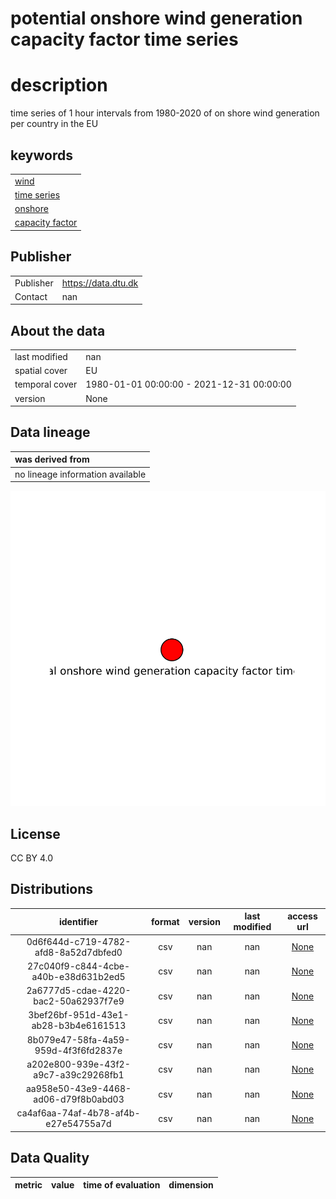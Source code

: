 
potential onshore wind generation capacity factor time series
=============================================================

# description
  
time series of 1 hour intervals from 1980-2020 of on shore wind generation per country in the EU
## keywords

||
| :--- |
|[wind](795464ae-ecea-4a09-a356-10de61adcc08.md)|
|[time series](aad218bd-878a-42ca-8527-8f38e5acba36.md)|
|[onshore](c4d053d9-fac7-4882-afcb-dfbdeff614ae.md)|
|[capacity factor](dd9e1c57-2223-467c-a3d5-9c8701d3e688.md)|

## Publisher

|||
| :--- | :--- |
|Publisher|https://data.dtu.dk|
|Contact|nan|

## About the data

|||
| :--- | :--- |
|last modified|nan|
|spatial cover|EU|
|temporal cover|1980-01-01 00:00:00 - 2021-12-31 00:00:00|
|version|None|

## Data lineage

|was derived from|
| :--- |
|no lineage information available|
  
![Lineage overview](figures/e857840a-8b0a-491d-9e0b-b6789e28aea6_lineage.svg)
## License


CC BY 4.0
## Distributions

|identifier|format|version|last modified|access url|
| :---: | :---: | :---: | :---: | :---: |
|0d6f644d-c719-4782-afd8-8a52d7dbfed0|csv|nan|nan|[None](None)|
|27c040f9-c844-4cbe-a40b-e38d631b2ed5|csv|nan|nan|[None](None)|
|2a6777d5-cdae-4220-bac2-50a62937f7e9|csv|nan|nan|[None](None)|
|3bef26bf-951d-43e1-ab28-b3b4e6161513|csv|nan|nan|[None](None)|
|8b079e47-58fa-4a59-959d-4f3f6fd2837e|csv|nan|nan|[None](None)|
|a202e800-939e-43f2-a9c7-a39c29268fb1|csv|nan|nan|[None](None)|
|aa958e50-43e9-4468-ad06-d79f8b0abd03|csv|nan|nan|[None](None)|
|ca4af6aa-74af-4b78-af4b-e27e54755a7d|csv|nan|nan|[None](None)|

## Data Quality

|metric|value|time of evaluation|dimension|
| :---: | :---: | :---: | :---: |
